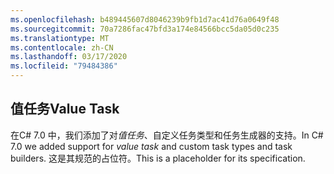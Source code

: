 ```yaml
---
ms.openlocfilehash: b489445607d8046239b9fb1d7ac41d76a0649f48
ms.sourcegitcommit: 70a7286fac47bfd3a174e84566bcc5da05d0c235
ms.translationtype: MT
ms.contentlocale: zh-CN
ms.lasthandoff: 03/17/2020
ms.locfileid: "79484386"
---
```

## <a name="value-task"></a><span data-ttu-id="9474b-101">值任务</span><span class="sxs-lookup"><span data-stu-id="9474b-101">Value Task</span></span>

<span data-ttu-id="9474b-102">在C# 7.0 中，我们添加了对*值任务*、自定义任务类型和任务生成器的支持。</span><span class="sxs-lookup"><span data-stu-id="9474b-102">In C# 7.0 we added support for *value task* and custom task types and task builders.</span></span>  <span data-ttu-id="9474b-103">这是其规范的占位符。</span><span class="sxs-lookup"><span data-stu-id="9474b-103">This is a placeholder for its specification.</span></span>

